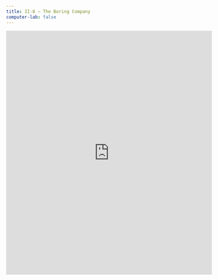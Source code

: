 ```yaml
---
title: II-8 — The Boring Company
computer-lab: false
---
```



<iframe src="https://www.facebook.com/plugins/video.php?href=https%3A%2F%2Fwww.facebook.com%2Fcnntech%2Fvideos%2Fvb.161674417186975%2F1454288364592234%2F%3Ftype%3D3&show_text=1&width=560" width="560" height="665" style="border:none;overflow:hidden" scrolling="no" frameborder="0" allowTransparency="true"></iframe>

